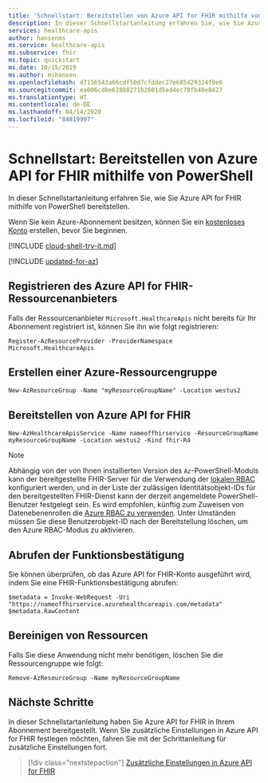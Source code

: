 ```yaml
---
title: 'Schnellstart: Bereitstellen von Azure API for FHIR mithilfe von PowerShell'
description: In dieser Schnellstartanleitung erfahren Sie, wie Sie Azure API for FHIR mithilfe von PowerShell bereitstellen.
services: healthcare-apis
author: hansenms
ms.service: healthcare-apis
ms.subservice: fhir
ms.topic: quickstart
ms.date: 10/15/2019
ms.author: mihansen
ms.openlocfilehash: d7156543a66cdf50d7cfddec27e685429324f9e6
ms.sourcegitcommit: ea006cd8e62888271b2601d5ed4ec78fb40e8427
ms.translationtype: HT
ms.contentlocale: de-DE
ms.lasthandoff: 04/14/2020
ms.locfileid: "84819997"
---
```

# <a name="quickstart-deploy-azure-api-for-fhir-using-powershell"></a>Schnellstart: Bereitstellen von Azure API for FHIR mithilfe von PowerShell

In dieser Schnellstartanleitung erfahren Sie, wie Sie Azure API for FHIR mithilfe von PowerShell bereitstellen.

Wenn Sie kein Azure-Abonnement besitzen, können Sie ein [kostenloses Konto](https://azure.microsoft.com/free/?WT.mc_id=A261C142F) erstellen, bevor Sie beginnen.

[!INCLUDE [cloud-shell-try-it.md](../../includes/cloud-shell-try-it.md)]

[!INCLUDE [updated-for-az](../../includes/updated-for-az.md)]

## <a name="register-the-azure-api-for-fhir-resource-provider"></a>Registrieren des Azure API for FHIR-Ressourcenanbieters

Falls der Ressourcenanbieter `Microsoft.HealthcareApis` nicht bereits für Ihr Abonnement registriert ist, können Sie ihn wie folgt registrieren:

```azurepowershell-interactive
Register-AzResourceProvider -ProviderNamespace Microsoft.HealthcareApis
```

## <a name="create-azure-resource-group"></a>Erstellen einer Azure-Ressourcengruppe

```azurepowershell-interactive
New-AzResourceGroup -Name "myResourceGroupName" -Location westus2
```

## <a name="deploy-azure-api-for-fhir"></a>Bereitstellen von Azure API for FHIR

```azurepowershell-interactive
New-AzHealthcareApisService -Name nameoffhirservice -ResourceGroupName myResourceGroupName -Location westus2 -Kind fhir-R4
```

> [!NOTE]
> Abhängig von der von Ihnen installierten Version des `Az`-PowerShell-Moduls kann der bereitgestellte FHIR-Server für die Verwendung der [lokalen RBAC](configure-local-rbac.md) konfiguriert werden, und in der Liste der zulässigen Identitätsobjekt-IDs für den bereitgestellten FHIR-Dienst kann der derzeit angemeldete PowerShell-Benutzer festgelegt sein. Es wird empfohlen, künftig zum Zuweisen von Datenebenenrollen die [Azure RBAC zu verwenden](configure-azure-rbac.md). Unter Umständen müssen Sie diese Benutzerobjekt-ID nach der Bereitstellung löschen, um den Azure RBAC-Modus zu aktivieren.


## <a name="fetch-capability-statement"></a>Abrufen der Funktionsbestätigung

Sie können überprüfen, ob das Azure API for FHIR-Konto ausgeführt wird, indem Sie eine FHIR-Funktionsbestätigung abrufen:

```azurepowershell-interactive
$metadata = Invoke-WebRequest -Uri "https://nameoffhirservice.azurehealthcareapis.com/metadata"
$metadata.RawContent
```

## <a name="clean-up-resources"></a>Bereinigen von Ressourcen

Falls Sie diese Anwendung nicht mehr benötigen, löschen Sie die Ressourcengruppe wie folgt:

```azurepowershell-interactive
Remove-AzResourceGroup -Name myResourceGroupName
```

## <a name="next-steps"></a>Nächste Schritte

In dieser Schnellstartanleitung haben Sie Azure API for FHIR in Ihrem Abonnement bereitgestellt. Wenn Sie zusätzliche Einstellungen in Azure API for FHIR festlegen möchten, fahren Sie mit der Schrittanleitung für zusätzliche Einstellungen fort.

>[!div class="nextstepaction"]
>[Zusätzliche Einstellungen in Azure API for FHIR](azure-api-for-fhir-additional-settings.md)
